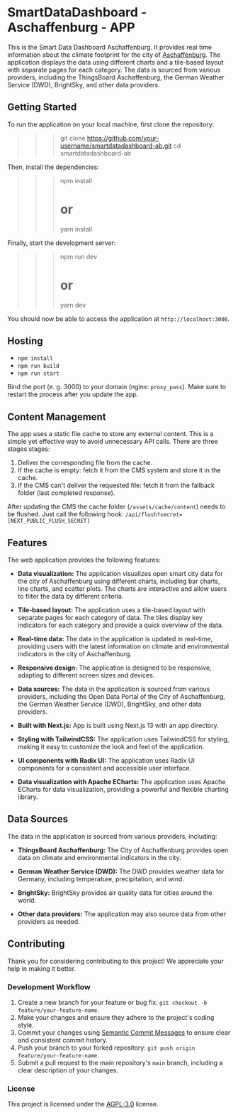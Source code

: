 # SmartDataDashboard - Aschaffenburg - APP

This is the Smart Data Dashboard Aschaffenburg. It provides real time information about the climate footprint for the city of [Aschaffenburg](https://en.wikipedia.org/wiki/Aschaffenburg). The application displays the data using different charts and a tile-based layout with separate pages for each category. The data is sourced from various providers, including the ThingsBoard Aschaffenburg, the German Weather Service (DWD), BrightSky, and other data providers.

## Getting Started

To run the application on your local machine, first clone the repository:

> > > git clone https://github.com/your-username/smartdatadashboard-ab.git
> > > cd smartdatadashboard-ab

Then, install the dependencies:

> > > npm install
> > >
> > > # or
> > >
> > > yarn install

Finally, start the development server:

> > > npm run dev
> > >
> > > # or
> > >
> > > yarn dev

You should now be able to access the application at `http://localhost:3000`.

## Hosting

- `npm install`
- `npm run build`
- `npm run start`

Bind the port (e. g. 3000) to your domain (nginx: `proxy_pass`). Make sure to restart the process after you update the app.

## Content Management

The app uses a static file cache to store any external content. This is a simple yet effective way to avoid unnecessary API calls. There are three stages stages:

1. Deliver the corresponding file from the cache.
2. If the cache is empty: fetch it from the CMS system and store it in the cache.
3. If the CMS can't deliver the requested file: fetch it from the fallback folder (last completed response).

After updating the CMS the cache folder (`/assets/cache/content`) needs to be flushed. Just call the following hook: `/api/flush?secret=[NEXT_PUBLIC_FLUSH_SECRET]`

## Features

The web application provides the following features:

- **Data visualization:** The application visualizes open smart city data for the city of Aschaffenburg using different charts, including bar charts, line charts, and scatter plots. The charts are interactive and allow users to filter the data by different criteria.

- **Tile-based layout:** The application uses a tile-based layout with separate pages for each category of data. The tiles display key indicators for each category and provide a quick overview of the data.

- **Real-time data:** The data in the application is updated in real-time, providing users with the latest information on climate and environmental indicators in the city of Aschaffenburg.

- **Responsive design:** The application is designed to be responsive, adapting to different screen sizes and devices.

- **Data sources:** The data in the application is sourced from various providers, including the Open Data Portal of the City of Aschaffenburg, the German Weather Service (DWD), BrightSky, and other data providers.

- **Built with Next.js:** App is built using Next.js 13 with an app directory.

- **Styling with TailwindCSS:** The application uses TailwindCSS for styling, making it easy to customize the look and feel of the application.

- **UI components with Radix UI:** The application uses Radix UI components for a consistent and accessible user interface.

- **Data visualization with Apache ECharts:** The application uses Apache ECharts for data visualization, providing a powerful and flexible charting library.

## Data Sources

The data in the application is sourced from various providers, including:

- **ThingsBoard Aschaffenburg:** The City of Aschaffenburg provides open data on climate and environmental indicators in the city.

- **German Weather Service (DWD):** The DWD provides weather data for Germany, including temperature, precipitation, and wind.

- **BrightSky:** BrightSky provides air quality data for cities around the world.

- **Other data providers:** The application may also source data from other providers as needed.

## Contributing

Thank you for considering contributing to this project! We appreciate your help in making it better.

### Development Workflow

1. Create a new branch for your feature or bug fix: `git checkout -b feature/your-feature-name`.
2. Make your changes and ensure they adhere to the project's coding style.
3. Commit your changes using [Semantic Commit Messages](https://semantic-release.gitbook.io/semantic-release/#commit-message-format) to ensure clear and consistent commit history.
4. Push your branch to your forked repository: `git push origin feature/your-feature-name`.
5. Submit a pull request to the main repository's `main` branch, including a clear description of your changes.

### License

This project is licensed under the [AGPL-3.0](https://www.gnu.org/licenses/agpl-3.0.en.html) license.

